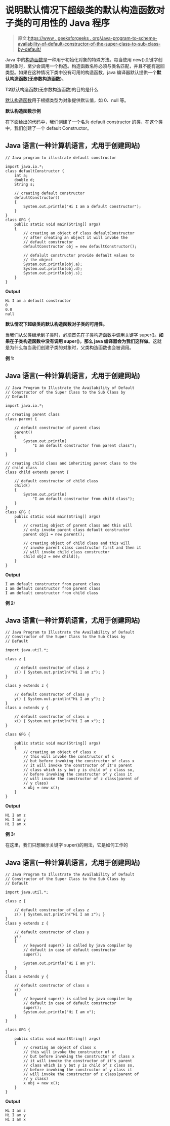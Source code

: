 # 说明默认情况下超级类的默认构造函数对子类的可用性的 Java 程序

> 原文:[https://www . geeksforgeeks . org/Java-program-to-scheme-availability-of-default-constructor-of-the-super-class-to-sub-class-by-default/](https://www.geeksforgeeks.org/java-program-to-illustrate-the-availability-of-default-constructor-of-the-super-class-to-the-sub-class-by-default/)

Java 中的[构造函数](https://www.geeksforgeeks.org/constructors-in-java/)是一种用于初始化对象的特殊方法。每当使用 new()关键字创建对象时，至少会调用一个构造。构造函数名称必须与类名匹配，并且不能有返回类型。如果在这种情况下类中没有可用的构造函数，java 编译器默认提供一个**默认构造函数(无参数构造函数)**。

**T2**默认构造函数(无参数构造函数)的目的是什么

[默认构造函数](https://www.geeksforgeeks.org/g-fact-50/)用于根据类型为对象提供默认值，如 0、null 等。

**默认构造函数示例**

在下面给出的代码中，我们创建了一个名为 default constructor 的类，在这个类中，我们创建了一个 default Constructor。

## Java 语言(一种计算机语言，尤用于创建网站)

```
// Java program to illustrate default constructor

import java.io.*;
class defaultConstructor {
    int a;
    double d;
    String s;

    // creating default constructor
    defaultConstructor()
    {
        System.out.println("Hi I am a default constructor");
    }
}
class GFG {
    public static void main(String[] args)
    {
        // creating an object of class defaultConstructor
        // after creating an object it will invoke the
        // default constructor
        defaultConstructor obj = new defaultConstructor();

        // defalult constructor provide default values to
        // the object
        System.out.println(obj.a);
        System.out.println(obj.d);
        System.out.println(obj.s);
    }
}
```

**Output**

```
Hi I am a default constructor
0
0.0
null
```

**默认情况下超级类的默认构造函数对子类的可用性。**

当我们从父类继承到子类时，必须首先在子类构造函数中调用关键字 super()。**如果在子类构造函数中没有调用 super()，那么 java 编译器会为我们这样做**。这就是为什么每当我们创建子类的对象时，父类构造函数也会被调用。

**例 1:**

## Java 语言(一种计算机语言，尤用于创建网站)

```
// Java Program to Illustrate the Availability of Default
// Constructor of the Super Class to the Sub Class by
// Default

import java.io.*;

// creating parent class
class parent {

    // default constructor of parent class
    parent()
    {
        System.out.println(
            "I am default constructor from parent class");
    }
}

// creating child class and inheriting parent class to the
// child class
class child extends parent {

    // default constructor of child class
    child()
    {
        System.out.println(
            "I am default constructor from child class");
    }
}
class GFG {
    public static void main(String[] args)
    {
        // creating object of parent class and this will
        // only invoke parent class default constructor
        parent obj1 = new parent();

        // creating object of child class and this will
        // invoke parent class constructor first and then it
        // will invoke child class constructor
        child obj2 = new child();
    }
}
```

**Output**

```
I am default constructor from parent class
I am default constructor from parent class
I am default constructor from child class
```

**例 2:**

## Java 语言(一种计算机语言，尤用于创建网站)

```
// Java Program to Illustrate the Availability of Default
// Constructor of the Super Class to the Sub Class by
// Default

import java.util.*;

class z {

    // default constructor of class z
    z() { System.out.println("Hi I am z"); }
}

class y extends z {

    // default constructor of class y
    y() { System.out.println("Hi I am y"); }
}
class x extends y {

    // default constructor of class x
    x() { System.out.println("Hi I am x"); }
}

class GFG {

    public static void main(String[] args)
    {
        // creating an object of class x
        // this will invoke the constructor of x
        // but before invoking the constructor of class x
        // it will invoke the constructor of it's parent
        // class which is y but y is child of z class so,
        // before invoking the constructor of y class it
        // will invoke the constructor of z class(parent of
        // y class)
        x obj = new x();
    }
}
```

**Output**

```
Hi I am z
Hi I am y
Hi I am x
```

**例 3:**

在这里，我们只想展示关键字 super()的用法，它是如何工作的

## Java 语言(一种计算机语言，尤用于创建网站)

```
// Java Program to Illustrate the Availability of Default
// Constructor of the Super Class to the Sub Class by
// Default

import java.util.*;

class z {

    // default constructor of class z
    z() { System.out.println("Hi I am z"); }
}
class y extends z {

    // default constructor of class y
    y()
    {
        // keyword super() is called by java compiler by
        // default in case of default constructor
        super();

        System.out.println("Hi I am y");
    }
}
class x extends y {

    // default constructor of class x
    x()
    {
        // keyword super() is called by java compiler by
        // default in case of default constructor
        super();
        System.out.println("Hi I am x");
    }
}

class GFG {

    public static void main(String[] args)
    {
        // creating an object of class x
        // this will invoke the constructor of x
        // but before invoking the constructor of class x
        // it will invoke the constructor of it's parent
        // class which is y but y is child of z class so,
        // before invoking the constructor of y class it
        // will invoke the constructor of z class(parent of
        // y class)
        x obj = new x();
    }
}
```

**Output**

```
Hi I am z
Hi I am y
Hi I am x
```